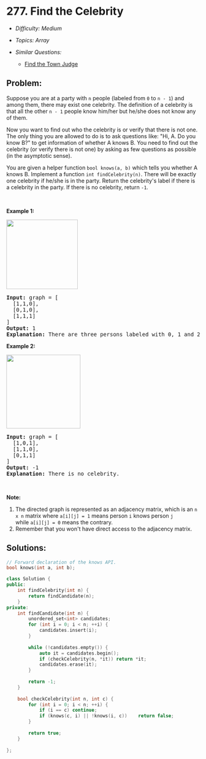 # 277. Find the Celebrity

* *Difficulty: Medium*

* *Topics: Array*

* *Similar Questions:*

  * [Find the Town Judge](find-the-town-judge.md)

## Problem:

<p>Suppose you are at a party with <code>n</code> people (labeled from <code>0</code> to <code>n - 1</code>) and among them, there may exist one celebrity. The definition of a celebrity is that all the other <code>n - 1</code> people know him/her but he/she does not know any of them.</p>

<p>Now you want to find out who the celebrity is or verify that there is not one. The only thing you are allowed to do is to ask questions like: &quot;Hi, A. Do you know B?&quot; to get information of whether A knows B. You need to find out the celebrity (or verify there is not one) by asking as few questions as possible (in the asymptotic sense).</p>

<p>You are given a helper function <code>bool knows(a, b)</code> which tells you whether A knows B. Implement a function <code>int findCelebrity(n)</code>.&nbsp;There will be exactly one celebrity if he/she is in the party. Return the celebrity&#39;s label if there is a celebrity in the party. If there is no celebrity, return <code>-1</code>.</p>

<p>&nbsp;</p>

<p><strong>Example 1:</strong></p>
<img alt="" src="https://assets.leetcode.com/uploads/2019/02/02/277_example_1_bold.PNG" style="width: 186px; height: 181px;" />
<pre>
<strong>Input: </strong>graph = <span id="example-input-1-1">[
&nbsp; [1,1,0],
&nbsp; [0,1,0],
&nbsp; [1,1,1]
]</span>
<strong>Output: </strong><span id="example-output-1">1</span>
<strong>Explanation: </strong>There are three persons labeled with 0, 1 and 2. graph[i][j] = 1 means person i knows person j, otherwise graph[i][j] = 0 means person i does not know person j. The celebrity is the person labeled as 1 because both 0 and 2 know him but 1 does not know anybody.
</pre>

<p><strong>Example 2:</strong></p>
<img alt="" src="https://assets.leetcode.com/uploads/2019/02/02/277_example_2.PNG" style="width: 193px; height: 192px;" />
<pre>
<strong>Input: </strong>graph = <span id="example-input-2-1">[
&nbsp; [1,0,1],
&nbsp; [1,1,0],
&nbsp; [0,1,1]
]</span>
<strong>Output: </strong><span id="example-output-2">-1</span>
<strong>Explanation: </strong>There is no celebrity.
</pre>

<p>&nbsp;</p>

<p><strong>Note:</strong></p>

<ol>
	<li>The directed graph is represented as an adjacency matrix, which is an&nbsp;<code>n x n</code> matrix where <code>a[i][j] = 1</code> means person&nbsp;<code>i</code> knows person&nbsp;<code>j</code> while&nbsp;<code>a[i][j] = 0</code> means the contrary.</li>
	<li>Remember that you won&#39;t have direct access to the adjacency matrix.</li>
</ol>

## Solutions:

```c++
// Forward declaration of the knows API.
bool knows(int a, int b);

class Solution {
public:
    int findCelebrity(int n) {
        return findCandidate(n);
    }
private:
    int findCandidate(int n) {
        unordered_set<int> candidates;
        for (int i = 0; i < n; ++i) {
            candidates.insert(i);
        }
        
        while (!candidates.empty()) {
            auto it = candidates.begin();
            if (checkCelebrity(n, *it)) return *it;
            candidates.erase(it);
        }
        
        return -1;
    }
    
    bool checkCelebrity(int n, int c) {
        for (int i = 0; i < n; ++i) {
            if (i == c) continue;
            if (knows(c, i) || !knows(i, c))    return false;
        }
        
        return true;
    }
    
};
```

